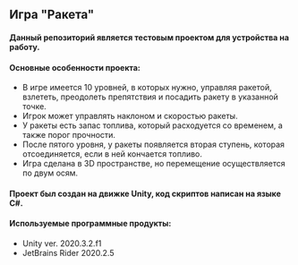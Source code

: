 ## Игра "Ракета"
#### Данный репозиторий является тестовым проектом для устройства на работу.
#### Основные особенности проекта:
* В игре имеется 10 уровней, в которых нужно, управляя ракетой, взлететь, преодолеть препятствия и посадить ракету в указанной точке.
* Игрок может управлять наклоном и скоростью ракеты.
* У ракеты есть запас топлива, который расходуется со временем, а также порог прочности.
* После пятого уровня, у ракеты появляется вторая ступень, которая отсоединяется, если в ней кончается топливо.
* Игра сделана в 3D пространстве, но перемещение осуществляется по двум осям.
#### Проект был создан на движке Unity, код скриптов написан на языке C#.
#### Используемые программные продукты:
* Unity ver. 2020.3.2.f1
* JetBrains Rider 2020.2.5
